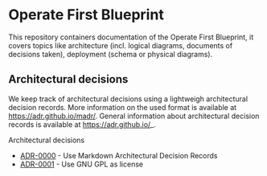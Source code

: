 # Operate First Blueprint

This repository containers documentation of the Operate First Blueprint, it covers topics like architecture (incl. 
logical diagrams, documents of decisions taken), deployment (schema or physical diagrams).

Architectural decisions
-----------------------

We keep track of architectural decisions using a lightweigh architectural decision records. More information on the
used format is available at https://adr.github.io/madr/. General information about architectural decision records
is available at https://adr.github.io/_.

Architectural decisions

* [ADR-0000](docs/adr/0000-use-markdown-architectural-decision-records.md) - Use Markdown Architectural Decision Records
* [ADR-0001](docs/adr/0001-use-gpl3-as-license.md) - Use GNU GPL as license 
